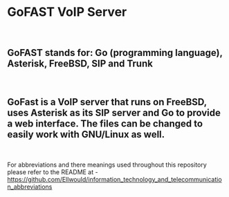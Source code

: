 # GoFAST VoIP Server

<br>

## GoFAST stands for: Go (programming language), Asterisk, FreeBSD, SIP and Trunk

<br>

## GoFast is a VoIP server that runs on FreeBSD, uses Asterisk as its SIP server and Go to provide a web interface. The files can be changed to easily work with GNU/Linux as well.

<br>

For abbreviations and there meanings used throughout this repository please refer to the README at - https://github.com/Ellwould/information_technology_and_telecommunication_abbreviations
